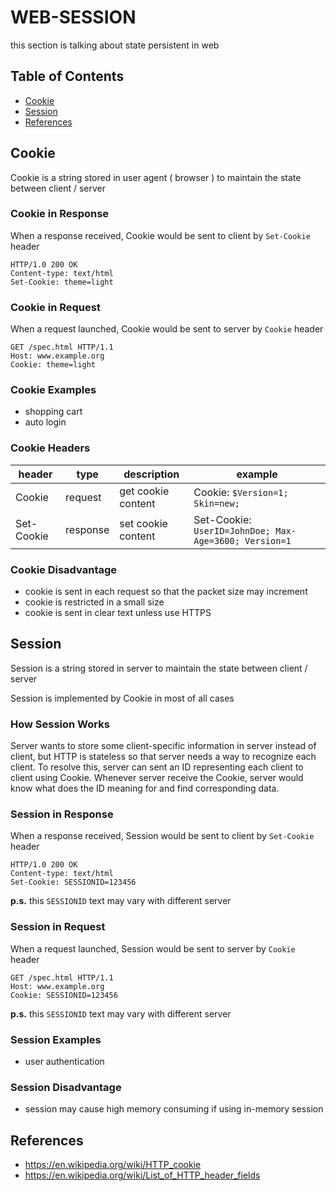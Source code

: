 # WEB-SESSION

this section is talking about state persistent in web

## Table of Contents
- [Cookie](#Cookie)
- [Session](#Session)
- [References](#References)

## Cookie
Cookie is a string stored in user agent ( browser ) to maintain the state between client / server

### Cookie in Response
When a response received, Cookie would be sent to client by `Set-Cookie` header

    HTTP/1.0 200 OK
    Content-type: text/html
    Set-Cookie: theme=light

### Cookie in Request
When a request launched, Cookie would be sent to server by `Cookie` header

    GET /spec.html HTTP/1.1
    Host: www.example.org
    Cookie: theme=light

### Cookie Examples
- shopping cart
- auto login

### Cookie Headers
header      |  type      | description | example
-----       |  -------   | ----------- | ----
Cookie      | request    | get cookie content | Cookie: `$Version=1; Skin=new;`
Set-Cookie  | response   | set cookie content | Set-Cookie: `UserID=JohnDoe; Max-Age=3600; Version=1`

### Cookie Disadvantage
- cookie is sent in each request so that the packet size may increment
- cookie is restricted in a small size
- cookie is sent in clear text unless use HTTPS

## Session
Session is a string stored in server to maintain the state between client / server

Session is implemented by Cookie in most of all cases

### How Session Works
Server wants to store some client-specific information in server instead of client,
but HTTP is stateless so that server needs a way to recognize each client.
To resolve this, server can sent an ID representing each client to client using Cookie.
Whenever server receive the Cookie, server would know what does the ID meaning for and find corresponding data.

### Session in Response
When a response received, Session would be sent to client by `Set-Cookie` header

    HTTP/1.0 200 OK
    Content-type: text/html
    Set-Cookie: SESSIONID=123456

**p.s.** this `SESSIONID` text may vary with different server

### Session in Request
When a request launched, Session would be sent to server by `Cookie` header

    GET /spec.html HTTP/1.1
    Host: www.example.org
    Cookie: SESSIONID=123456

**p.s.** this `SESSIONID` text may vary with different server

### Session Examples
- user authentication

### Session Disadvantage
- session may cause high memory consuming if using in-memory session

## References
- https://en.wikipedia.org/wiki/HTTP_cookie
- https://en.wikipedia.org/wiki/List_of_HTTP_header_fields
